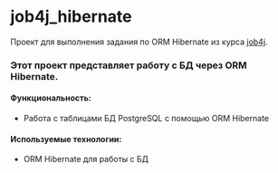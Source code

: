 # job4j_hibernate
Проект для выполнения задания по ORM Hibernate из курса [job4j](https://job4j.ru/).

### Этот проект представляет работу с БД через ORM Hibernate.

#### Функциональность:

- Работа с таблицами БД PostgreSQL с помощью ORM Hibernate

#### Используемые технологии:

- ORM Hibernate для работы с БД